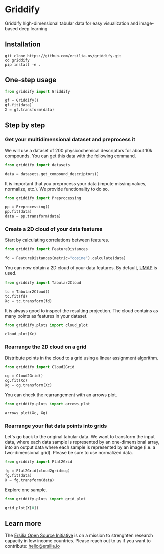 # Griddify
Griddify high-dimensional tabular data for easy visualization and image-based deep learning

## Installation

```
git clone https://github.com/ersilia-os/griddify.git
cd griddify
pip install -e .
```

## One-step usage

```python
from griddify import Griddify

gf = Griddify()
gf.fit(data)
X = gf.transform(data)
```

## Step by step

### Get your multidimensional dataset and preprocess it

We will use a dataset of 200 physicochemical descriptors for about 10k compounds. You can get this data with the following command.

```python
from griddify import datasets

data = datasets.get_compound_descriptors()
```

It is important that you preprocess your data (impute missing values, normalize, etc.). We provide functionality to do so.

```python
from griddify import Preprocessing

pp = Preprocessing()
pp.fit(data)
data = pp.transform(data)
```

### Create a 2D cloud of your data features

Start by calculating correlations between features.

```python
from griddify import FeatureDistances

fd = FeatureDistances(metric="cosine").calculate(data)
```

You can now obtain a 2D cloud of your data features. By default, [UMAP](https://umap-learn.readthedocs.io/en/latest/) is used.

```python
from griddify import Tabular2Cloud

tc = Tabular2Cloud()
tc.fit(fd)
Xc = tc.transform(fd)
```

It is always good to inspect the resulting projection. The cloud contains as many points as features in your dataset.

```python
from griddify.plots import cloud_plot

cloud_plot(Xc)
```

### Rearrange the 2D cloud on a grid

Distribute points in the cloud to a grid using a linear assignment algorithm.

```python
from griddify import Cloud2Grid

cg = Cloud2Grid()
cg.fit(Xc)
Xg = cg.transform(Xc)
```

You can check the rearrangement with an arrows plot.
```python
from griddify.plots import arrows_plot

arrows_plot(Xc, Xg)
```

### Rearrange your flat data points into grids

Let's go back to the original tabular data. We want to transform the input data, where each data sample is represented by an one-dimensional array, into an output data where each sample is represented by an image (i.e. a two-dimensional grid). Please be sure to use normalized data.

```python
from griddify import Flat2Grid

fg = Flat2Grid(cloud2grid=cg)
fg.fit(data)
X = fg.transform(data)
```

Explore one sample.

```python
from griddify.plots import grid_plot

grid_plot(X[0])
```

## Learn more

The [Ersilia Open Source Initiative](https://ersilia.io) is on a mission to strenghten research capacity in low income countries. Please reach out to us if you want to contribute: [hello@ersilia.io]()